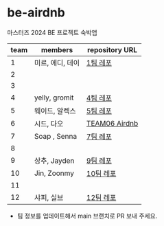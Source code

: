 # be-airdnb

마스터즈 2024 BE 프로젝트 숙박앱

| team | members | repository URL |
| ---- | ------- | -------------- |
| 1    | 미르, 에디, 데이| [1팀 레포](https://github.com/codesquad-masters2024-airbnb-team01/be-airdnb)                                                                 |
| 2    |         |                |
| 3    |         |                |
| 4    | yelly, gromit        | [4팀 레포](https://github.com/codesquad-masters2024-be-airdnb-team04/be-airdnb)               |
| 5    |웨이드, 알렉스         |[5팀 레포](https://github.com/codesquad-masters2024-be-airdnb-team05/be-airdnb)                |
| 6    | 시드, 다오 |[TEAM06 Airdnb](https://github.com/codesquad-masters2024-team6/be-airdnb)|
| 7    |   Soap , Senna      |       [7팀 레포](https://github.com/CodeSquad24-Study/be-airdnb)         |
| 8    |         |                |
| 9    |  상추, Jayden       | [9팀 레포](https://github.com/codesquad-masters2024-team09-step2/be-airdnb)            |
| 10   | Jin, Zoonmy | [10팀 레포](https://github.com/codesquad-masters2024-team10/be-airdnb) |
| 11   |         |                |
| 12   |샤피, 실브|[12팀 레포](https://github.com/codesquad-masters2024-airdnb-team12/be-airdnb)|

- 팀 정보를 업데이트해서 main 브랜치로 PR 보내 주세요.

